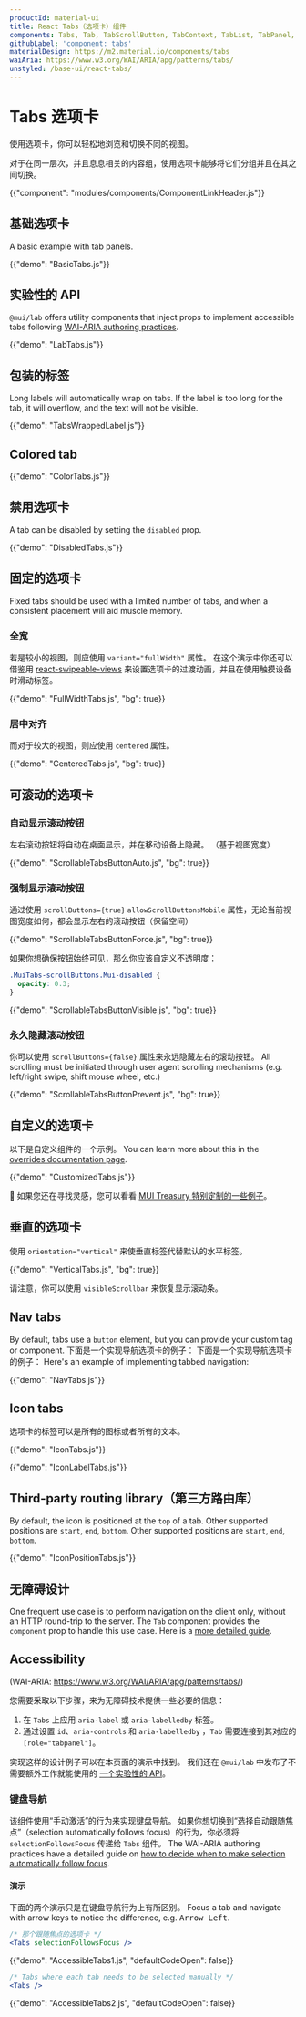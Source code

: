 ```yaml
---
productId: material-ui
title: React Tabs（选项卡）组件
components: Tabs, Tab, TabScrollButton, TabContext, TabList, TabPanel, TabsUnstyled, TabUnstyled, TabPanelUnstyled, TabsListUnstyled
githubLabel: 'component: tabs'
materialDesign: https://m2.material.io/components/tabs
waiAria: https://www.w3.org/WAI/ARIA/apg/patterns/tabs/
unstyled: /base-ui/react-tabs/
---
```


# Tabs 选项卡

<p class="description">使用选项卡，你可以轻松地浏览和切换不同的视图。</p>

对于在同一层次，并且息息相关的内容组，使用选项卡能够将它们分组并且在其之间切换。

{{"component": "modules/components/ComponentLinkHeader.js"}}

## 基础选项卡

A basic example with tab panels.

{{"demo": "BasicTabs.js"}}

## 实验性的 API

`@mui/lab` offers utility components that inject props to implement accessible tabs following [WAI-ARIA authoring practices](https://www.w3.org/WAI/ARIA/apg/patterns/tabs/).

{{"demo": "LabTabs.js"}}

## 包装的标签

Long labels will automatically wrap on tabs. If the label is too long for the tab, it will overflow, and the text will not be visible.

{{"demo": "TabsWrappedLabel.js"}}

## Colored tab

{{"demo": "ColorTabs.js"}}

## 禁用选项卡

A tab can be disabled by setting the `disabled` prop.

{{"demo": "DisabledTabs.js"}}

## 固定的选项卡

Fixed tabs should be used with a limited number of tabs, and when a consistent placement will aid muscle memory.

### 全宽

若是较小的视图，则应使用 `variant="fullWidth"` 属性。 在这个演示中你还可以借鉴用 [react-swipeable-views](https://github.com/oliviertassinari/react-swipeable-views) 来设置选项卡的过渡动画，并且在使用触摸设备时滑动标签。

{{"demo": "FullWidthTabs.js", "bg": true}}

### 居中对齐

而对于较大的视图，则应使用 `centered` 属性。

{{"demo": "CenteredTabs.js", "bg": true}}

## 可滚动的选项卡

### 自动显示滚动按钮

左右滚动按钮将自动在桌面显示，并在移动设备上隐藏。 （基于视图宽度）

{{"demo": "ScrollableTabsButtonAuto.js", "bg": true}}

### 强制显示滚动按钮

通过使用 `scrollButtons={true}` `allowScrollButtonsMobile` 属性，无论当前视图宽度如何，都会显示左右的滚动按钮（保留空间）

{{"demo": "ScrollableTabsButtonForce.js", "bg": true}}

如果你想确保按钮始终可见，那么你应该自定义不透明度：

```css
.MuiTabs-scrollButtons.Mui-disabled {
  opacity: 0.3;
}
```

{{"demo": "ScrollableTabsButtonVisible.js", "bg": true}}

### 永久隐藏滚动按钮

你可以使用 `scrollButtons={false}` 属性来永远隐藏左右的滚动按钮。 All scrolling must be initiated through user agent scrolling mechanisms (e.g. left/right swipe, shift mouse wheel, etc.)

{{"demo": "ScrollableTabsButtonPrevent.js", "bg": true}}

## 自定义的选项卡

以下是自定义组件的一个示例。 You can learn more about this in the [overrides documentation page](/material-ui/customization/how-to-customize/).

{{"demo": "CustomizedTabs.js"}}

🎨 如果您还在寻找灵感，您可以看看 [MUI Treasury 特别定制的一些例子](https://mui-treasury.com/styles/tabs/)。

## 垂直的选项卡

使用 `orientation="vertical"` 来使垂直标签代替默认的水平标签。

{{"demo": "VerticalTabs.js", "bg": true}}

请注意，你可以使用 `visibleScrollbar` 来恢复显示滚动条。

## Nav tabs

By default, tabs use a `button` element, but you can provide your custom tag or component. 下面是一个实现导航选项卡的例子： 下面是一个实现导航选项卡的例子： Here's an example of implementing tabbed navigation:

{{"demo": "NavTabs.js"}}

## Icon tabs

选项卡的标签可以是所有的图标或者所有的文本。

{{"demo": "IconTabs.js"}}

{{"demo": "IconLabelTabs.js"}}

## Third-party routing library（第三方路由库）

By default, the icon is positioned at the `top` of a tab. Other supported positions are `start`, `end`, `bottom`. Other supported positions are `start`, `end`, `bottom`.

{{"demo": "IconPositionTabs.js"}}

## 无障碍设计

One frequent use case is to perform navigation on the client only, without an HTTP round-trip to the server. The `Tab` component provides the `component` prop to handle this use case. Here is a [more detailed guide](/material-ui/guides/routing/#tabs).

## Accessibility

(WAI-ARIA: https://www.w3.org/WAI/ARIA/apg/patterns/tabs/)

您需要采取以下步骤，来为无障碍技术提供一些必要的信息：

1. 在 `Tabs` 上应用 `aria-label` 或 `aria-labelledby` 标签。
2. 通过设置 `id`、`aria-controls` 和 `aria-labelledby` ，`Tab` 需要连接到其对应的 `[role="tabpanel"]`。

实现这样的设计例子可以在本页面的演示中找到。 我们还在 `@mui/lab` 中发布了不需要额外工作就能使用的 [一个实验性的 API](#experimental-api)。

### 键盘导航

该组件使用“手动激活”的行为来实现键盘导航。 如果你想切换到“选择自动跟随焦点”（selection automatically follows focus）的行为，你必须将 `selectionFollowsFocus` 传递给 `Tabs` 组件。 The WAI-ARIA authoring practices have a detailed guide on [how to decide when to make selection automatically follow focus](https://www.w3.org/WAI/ARIA/apg/practices/keyboard-interface/#x6-4-deciding-when-to-make-selection-automatically-follow-focus).

#### 演示

下面的两个演示只是在键盘导航行为上有所区别。 Focus a tab and navigate with arrow keys to notice the difference, e.g. <kbd class="key">Arrow Left</kbd>.

```jsx
/* 那个跟随焦点的选项卡 */
<Tabs selectionFollowsFocus />
```

{{"demo": "AccessibleTabs1.js", "defaultCodeOpen": false}}

```jsx
/* Tabs where each tab needs to be selected manually */
<Tabs />
```

{{"demo": "AccessibleTabs2.js", "defaultCodeOpen": false}}
